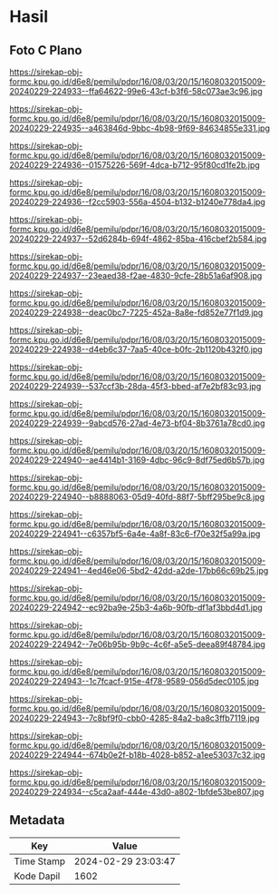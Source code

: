 # Hasil

## Foto C Plano

https://sirekap-obj-formc.kpu.go.id/d6e8/pemilu/pdpr/16/08/03/20/15/1608032015009-20240229-224933--ffa64622-99e6-43cf-b3f6-58c073ae3c96.jpg

https://sirekap-obj-formc.kpu.go.id/d6e8/pemilu/pdpr/16/08/03/20/15/1608032015009-20240229-224935--a463846d-9bbc-4b98-9f69-84634855e331.jpg

https://sirekap-obj-formc.kpu.go.id/d6e8/pemilu/pdpr/16/08/03/20/15/1608032015009-20240229-224936--01575226-569f-4dca-b712-95f80cd1fe2b.jpg

https://sirekap-obj-formc.kpu.go.id/d6e8/pemilu/pdpr/16/08/03/20/15/1608032015009-20240229-224936--f2cc5903-556a-4504-b132-b1240e778da4.jpg

https://sirekap-obj-formc.kpu.go.id/d6e8/pemilu/pdpr/16/08/03/20/15/1608032015009-20240229-224937--52d6284b-694f-4862-85ba-416cbef2b584.jpg

https://sirekap-obj-formc.kpu.go.id/d6e8/pemilu/pdpr/16/08/03/20/15/1608032015009-20240229-224937--23eaed38-f2ae-4830-9cfe-28b51a6af908.jpg

https://sirekap-obj-formc.kpu.go.id/d6e8/pemilu/pdpr/16/08/03/20/15/1608032015009-20240229-224938--deac0bc7-7225-452a-8a8e-fd852e77f1d9.jpg

https://sirekap-obj-formc.kpu.go.id/d6e8/pemilu/pdpr/16/08/03/20/15/1608032015009-20240229-224938--d4eb6c37-7aa5-40ce-b0fc-2b1120b432f0.jpg

https://sirekap-obj-formc.kpu.go.id/d6e8/pemilu/pdpr/16/08/03/20/15/1608032015009-20240229-224939--537ccf3b-28da-45f3-bbed-af7e2bf83c93.jpg

https://sirekap-obj-formc.kpu.go.id/d6e8/pemilu/pdpr/16/08/03/20/15/1608032015009-20240229-224939--9abcd576-27ad-4e73-bf04-8b3761a78cd0.jpg

https://sirekap-obj-formc.kpu.go.id/d6e8/pemilu/pdpr/16/08/03/20/15/1608032015009-20240229-224940--ae4414b1-3169-4dbc-96c9-8df75ed6b57b.jpg

https://sirekap-obj-formc.kpu.go.id/d6e8/pemilu/pdpr/16/08/03/20/15/1608032015009-20240229-224940--b8888063-05d9-40fd-88f7-5bff295be9c8.jpg

https://sirekap-obj-formc.kpu.go.id/d6e8/pemilu/pdpr/16/08/03/20/15/1608032015009-20240229-224941--c6357bf5-6a4e-4a8f-83c6-f70e32f5a99a.jpg

https://sirekap-obj-formc.kpu.go.id/d6e8/pemilu/pdpr/16/08/03/20/15/1608032015009-20240229-224941--4ed46e06-5bd2-42dd-a2de-17bb66c69b25.jpg

https://sirekap-obj-formc.kpu.go.id/d6e8/pemilu/pdpr/16/08/03/20/15/1608032015009-20240229-224942--ec92ba9e-25b3-4a6b-90fb-df1af3bbd4d1.jpg

https://sirekap-obj-formc.kpu.go.id/d6e8/pemilu/pdpr/16/08/03/20/15/1608032015009-20240229-224942--7e06b95b-9b9c-4c6f-a5e5-deea89f48784.jpg

https://sirekap-obj-formc.kpu.go.id/d6e8/pemilu/pdpr/16/08/03/20/15/1608032015009-20240229-224943--1c7fcacf-915e-4f78-9589-056d5dec0105.jpg

https://sirekap-obj-formc.kpu.go.id/d6e8/pemilu/pdpr/16/08/03/20/15/1608032015009-20240229-224943--7c8bf9f0-cbb0-4285-84a2-ba8c3ffb7119.jpg

https://sirekap-obj-formc.kpu.go.id/d6e8/pemilu/pdpr/16/08/03/20/15/1608032015009-20240229-224944--674b0e2f-b18b-4028-b852-a1ee53037c32.jpg

https://sirekap-obj-formc.kpu.go.id/d6e8/pemilu/pdpr/16/08/03/20/15/1608032015009-20240229-224934--c5ca2aaf-444e-43d0-a802-1bfde53be807.jpg


## Metadata

| Key        | Value               |
| ---------- | ------------------- |
| Time Stamp | 2024-02-29 23:03:47 |
| Kode Dapil | 1602                |



